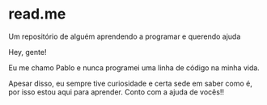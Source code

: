 # read.me
Um repositório de alguém aprendendo a programar e querendo ajuda

Hey, gente!

Eu me chamo Pablo e nunca programei uma linha de código na minha vida.

Apesar disso, eu sempre tive curiosidade e certa sede em saber como é, por isso estou aqui para aprender. Conto com a ajuda de vocês!!
